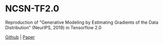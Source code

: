 # NCSN-TF2.0
Reproduction of "Generative Modeling by Estimating Gradients of the Data Distribution" (NeurIPS, 2019) in Tensorflow 2.0

[Github] | [Paper]



[Paper]: https://arxiv.org/pdf/1907.05600.pdf
[Github]: https://github.com/ermongroup/ncsn